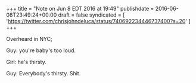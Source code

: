 +++
title = "Note on Jun 8 EDT 2016 at 19:49"
publishdate = 2016-06-08T23:49:24+00:00
draft = false
syndicated = [ 'https://twitter.com/chrisjohndeluca/status/740692234446737400?s=20' ]
+++

Overheard in NYC;

Guy: you're baby's too loud. 

Girl: he's thirsty. 

Guy: Everybody's thirsty. Shit.
